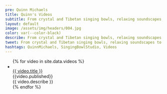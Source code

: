 ```yaml
---
pre: Quinn Michaels
title: Quinn's Videos
subtitle: From crystal and Tibetan singing bowls, relaxing soundscapes, and guided meditations, our videos offer a peaceful escape from the stresses of daily life.
layout: default
image: /assets/img/headers/004.jpg
color: var(--color-black)
describe: From crystal and Tibetan singing bowls, relaxing soundscapes to guided meditations, our videos offer a peaceful escape from the stresses of daily life. Discover the healing benefits of crystal and Tibetan singing bowls and let the harmonious vibrations transport you to a state of tranquility.
tweet: From crystal and Tibetan singing bowls, relaxing soundscapes to guided meditations escape from the stresses of daily life.
hashtags: QuinnMichaels, SingingBowlStudio, Videos
---
```


<ul class="videos">
  {% for video in site.data.videos %}
    <li>
      <article class="video">
        <div class="thumbnail"><a href="https://youtu.be/{{video.id}}" target="youtube"><img src="{{ video.thumbnail }}" alt=""></a></div>
        <div class="info">
          <div class="title"><a href="https://youtu.be/{{video.id}}" target="youtube">{{ video.title }}</a></div>
          <div class="published">{{video.published}}</div>
          <div class="describe">{{ video.describe }}</div>
        </div>
      </article>
    </li>
  {% endfor %}
</ul>
